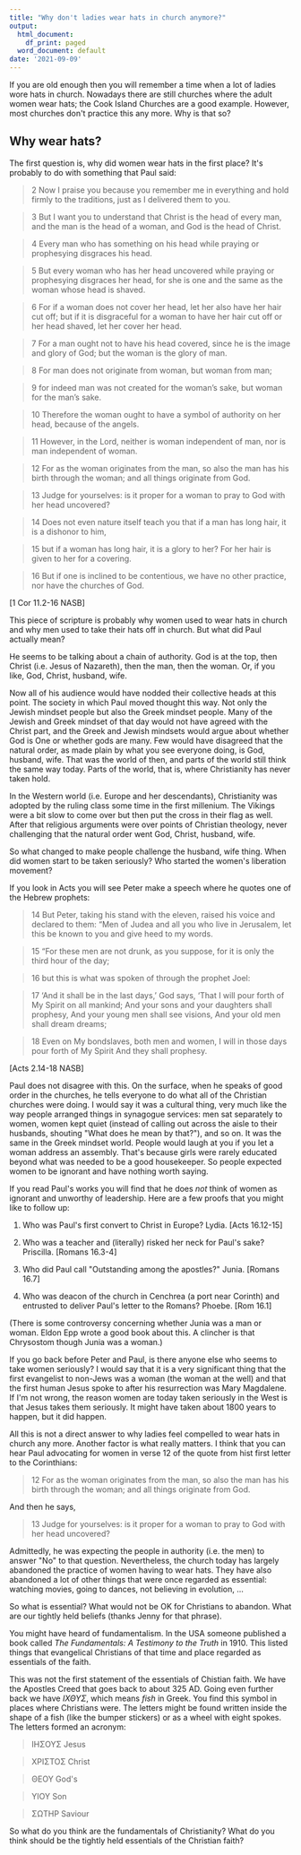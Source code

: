 ```yaml
---
title: "Why don't ladies wear hats in church anymore?"
output:
  html_document:
    df_print: paged
  word_document: default
date: '2021-09-09'
---
```


If you are old enough then you will remember a time when a lot of ladies wore hats in church. Nowadays there are still churches where the adult women wear hats; the Cook Island Churches are a good example. However, most churches don't practice this any more. Why is that so?

## Why wear hats?

The first question is, why did women wear hats in the first place? It's probably to do with something that Paul said:

>	2 Now I praise you because you remember me in everything and hold firmly to the traditions, just as I delivered them to you.

>	3 But I want you to understand that Christ is the head of every man, and the man is the head of a woman, and God is the head of Christ.

>	4 Every man who has something on his head while praying or prophesying disgraces his head.

>	5 But every woman who has her head uncovered while praying or prophesying disgraces her head, for she is one and the same as the woman whose head is shaved.

>	6 For if a woman does not cover her head, let her also have her hair cut off; but if it is disgraceful for a woman to have her hair cut off or her head shaved, let her cover her head.

>	7 For a man ought not to have his head covered, since he is the image and glory of God; but the woman is the glory of man.

>	8 For man does not originate from woman, but woman from man;

>	9 for indeed man was not created for the woman’s sake, but woman for the man’s sake.

>	10 Therefore the woman ought to have a symbol of authority on her head, because of the angels.

>	11 However, in the Lord, neither is woman independent of man, nor is man independent of woman.

>	12 For as the woman originates from the man, so also the man has his birth through the woman; and all things originate from God.

>	13 Judge for yourselves: is it proper for a woman to pray to God with her head uncovered?

>	14 Does not even nature itself teach you that if a man has long hair, it is a dishonor to him,

>	15 but if a woman has long hair, it is a glory to her? For her hair is given to her for a covering.

>	16 But if one is inclined to be contentious, we have no other practice, nor have the churches of God. 

[1 Cor 11.2-16 NASB]

This piece of scripture is probably why women used to wear hats in church and why men used to take their hats off in church. But what did Paul actually mean?

He seems to be talking about a chain of authority. God is at the top, then Christ (i.e. Jesus of Nazareth), then the man, then the woman. Or, if you like, God, Christ, husband, wife.

Now all of his audience would have nodded their collective heads at this point. The society in which Paul moved thought this way. Not only the Jewish mindset people but also the Greek mindset people. Many of the Jewish and Greek mindset of that day would not have agreed with the Christ part, and the Greek and Jewish mindsets would argue about whether God is One or whether gods are many. Few would have disagreed that the natural order, as made plain by what you see everyone doing, is God, husband, wife. That was the world of then, and parts of the world still think the same way today. Parts of the world, that is, where Christianity has never taken hold.

In the Western world (i.e. Europe and her descendants), Christianity was adopted by the ruling class some time in the first millenium. The Vikings were a bit slow to come over but then put the cross in their flag as well. After that religious arguments were over points of Christian theology, never challenging that the natural order went God, Christ, husband, wife.

So what changed to make people challenge the husband, wife thing. When did women start to be taken seriously? Who started the women's liberation movement?

If you look in Acts you will see Peter make a speech where he quotes one of the Hebrew prophets:

>	14 But Peter, taking his stand with the eleven, raised his voice and declared to them: “Men of Judea and all you who live in Jerusalem, let this be known to you and give heed to my words.

>	15 “For these men are not drunk, as you suppose, for it is only the third hour of the day;

>	16 but this is what was spoken of through the prophet Joel:

>	17 ‘And it shall be in the last days,’ God says,
‘That I will pour forth of My Spirit on all mankind;
And your sons and your daughters shall prophesy,
And your young men shall see visions,
And your old men shall dream dreams;

>	18 Even on My bondslaves, both men and women,
I will in those days pour forth of My Spirit
And they shall prophesy.

[Acts 2.14-18 NASB]

Paul does not disagree with this. On the surface, when he speaks of good order in the churches, he tells everyone to do what all of the Christian churches were doing. I would say it was a cultural thing, very much like the way people arranged things in synagogue services: men sat separately to women, women kept quiet (instead of calling out across the aisle to their husbands, shouting "What does he mean by that?"), and so on. It was the same in the Greek mindset world. People would laugh at you if you let a woman address an assembly. That's because girls were rarely educated beyond what was needed to be a good housekeeper. So people expected women to be ignorant and have nothing worth saying.

If you read Paul's works you will find that he does *not* think of women as ignorant and unworthy of leadership. Here are a few proofs that you might like to follow up:

1. Who was Paul's first convert to Christ in Europe? Lydia. [Acts 16.12-15]

2. Who was a teacher and (literally) risked her neck for Paul's sake? Priscilla. [Romans 16.3-4]

3. Who did Paul call "Outstanding among the apostles?" Junia. [Romans 16.7]

4. Who was deacon of the church in Cenchrea (a port near Corinth) and entrusted to deliver Paul's letter to the Romans? Phoebe. [Rom 16.1]

(There is some controversy concerning whether Junia was a man or woman. Eldon Epp wrote a good book about this. A clincher is that Chrysostom though Junia was a woman.)

If you go back before Peter and Paul, is there anyone else who seems to take women seriously? I would say that it is a very significant thing that the first evangelist to non-Jews was a woman (the woman at the well) and that the first human Jesus spoke to after his resurrection was Mary Magdalene. If I'm not wrong, the reason women are today taken seriously in the West is that Jesus takes them seriously. It might have taken about 1800 years to happen, but it did happen.

All this is not a direct answer to why ladies feel compelled to wear hats in church any more. Another factor is what really matters. I think that you can hear Paul advocating for women in verse 12 of the quote from hist first letter to the Corinthians:

>	12 For as the woman originates from the man, so also the man has his birth through the woman; and all things originate from God.

And then he says,

>	13 Judge for yourselves: is it proper for a woman to pray to God with her head uncovered?

Admittedly, he was expecting the people in authority (i.e. the men) to answer "No" to that question. Nevertheless, the church today has largely abandoned the practice of women having to wear hats. They have also abandoned a lot of other things that were once regarded as essential: watching movies, going to dances, not believing in evolution, ...

So what is essential? What would not be OK for Christians to abandon. What are our tightly held beliefs (thanks Jenny for that phrase).

You might have heard of fundamentalism. In the USA someone published a book called *The Fundamentals: A Testimony to the Truth* in 1910. This listed things that evangelical Christians of that time and place regarded as essentials of the faith.

This was not the first statement of the essentials of Chistian faith. We have the Apostles Creed that goes back to about 325 AD. Going even further back we have *ΙΧΘΥΣ*, which means *fish* in Greek. You find this symbol in places where Christians were. The letters might be found written inside the shape of a fish (like the bumper stickers) or as a wheel with eight spokes. The letters formed an acronym:

> ΙΗΣΟΥΣ Jesus

> ΧΡΙΣΤΟΣ Christ

> ΘΕΟΥ God's

> ΥΙΟΥ Son

> ΣΩΤΗΡ Saviour

So what do you think are the fundamentals of Christianity? What do you think should be the tightly held essentials of the Christian faith?
